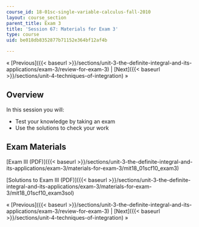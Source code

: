 ```yaml
---
course_id: 18-01sc-single-variable-calculus-fall-2010
layout: course_section
parent_title: Exam 3
title: 'Session 67: Materials for Exam 3'
type: course
uid: be018db8352877b71152e364bf12af4b

---
```


« [Previous]({{< baseurl >}}/sections/unit-3-the-definite-integral-and-its-applications/exam-3/review-for-exam-3) | [Next]({{< baseurl >}}/sections/unit-4-techniques-of-integration) »

Overview
--------

In this session you will:

*   Test your knowledge by taking an exam
*   Use the solutions to check your work

Exam Materials
--------------

[Exam III (PDF)]({{< baseurl >}}/sections/unit-3-the-definite-integral-and-its-applications/exam-3/materials-for-exam-3/mit18_01scf10_exam3)

[Solutions to Exam III (PDF)]({{< baseurl >}}/sections/unit-3-the-definite-integral-and-its-applications/exam-3/materials-for-exam-3/mit18_01scf10_exam3sol)

« [Previous]({{< baseurl >}}/sections/unit-3-the-definite-integral-and-its-applications/exam-3/review-for-exam-3) | [Next]({{< baseurl >}}/sections/unit-4-techniques-of-integration) »